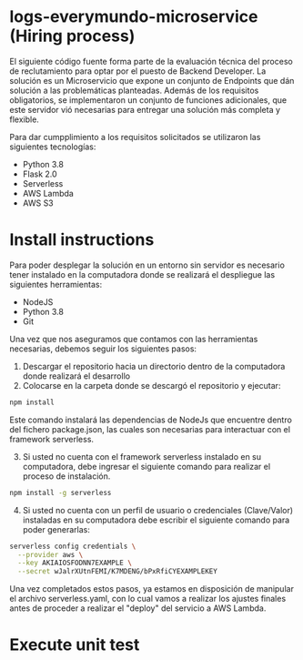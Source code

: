 # logs-everymundo-microservice (Hiring process)
El siguiente código fuente forma parte de la evaluación técnica del proceso de reclutamiento para optar por el puesto de Backend Developer. La solución es un Microservicio que expone un conjunto de Endpoints que dán solución a las problemáticas planteadas. Además de los requisitos obligatorios, se implementaron un conjunto de funciones adicionales, que este servidor vió necesarias para entregar una solución más completa y flexible.

Para dar cumpplimiento a los requisitos solicitados se utilizaron las siguientes tecnologías:
- Python 3.8
- Flask 2.0
- Serverless
- AWS Lambda
- AWS S3

# Install instructions
Para poder desplegar la solución en un entorno sin servidor es necesario tener instalado en la computadora donde se realizará el despliegue las siguientes herramientas:
- NodeJS
- Python 3.8
- Git

Una vez que nos aseguramos que contamos con las herramientas necesarias, debemos seguir los siguientes pasos:

1. Descargar el repositorio hacia un directorio dentro de la computadora donde realizará el desarrollo
2. Colocarse en la carpeta donde se descargó el repositorio y ejecutar:
```bash
npm install
```
Este comando instalará las dependencias de NodeJs que encuentre dentro del fichero package.json, las cuales son necesarias para interactuar con el framework serverless.

3. Si usted no cuenta con el framework serverless instalado en su computadora, debe ingresar el siguiente comando para realizar el proceso de instalación.

```bash
npm install -g serverless
```

4. Si usted no cuenta con un perfil de usuario o credenciales (Clave/Valor) instaladas en su computadora debe escribir el siguiente comando para poder generarlas:
```bash
serverless config credentials \
  --provider aws \
  --key AKIAIOSFODNN7EXAMPLE \
  --secret wJalrXUtnFEMI/K7MDENG/bPxRfiCYEXAMPLEKEY
```
Una vez completados estos pasos, ya estamos en disposición de manipular el archivo serverless.yaml, con lo cual vamos a realizar los ajustes finales antes de proceder a realizar el "deploy" del servicio a AWS Lambda.


# Execute unit test
